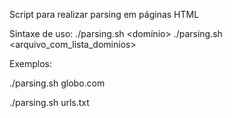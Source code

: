 Script para realizar parsing em páginas HTML

Sintaxe de uso: ./parsing.sh <domínio> ./parsing.sh <arquivo_com_lista_dominios>

Exemplos:

./parsing.sh globo.com

./parsing.sh urls.txt
